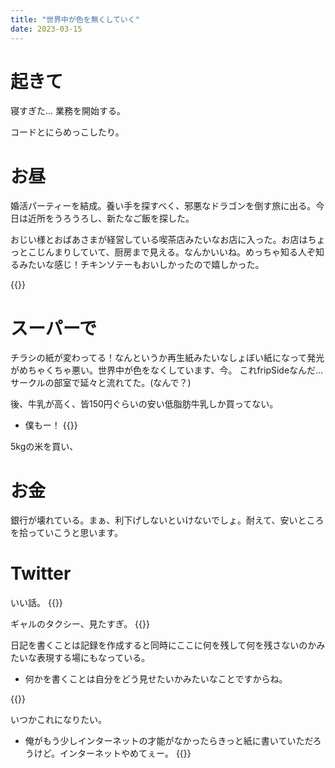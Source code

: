 ```yaml
---
title: "世界中が色を無くしていく"
date: 2023-03-15
---
```



# 起きて
寝すぎた... 業務を開始する。

コードとにらめっこしたり。

# お昼
婚活パーティーを結成。養い手を探すべく、邪悪なドラゴンを倒す旅に出る。今日は近所をうろうろし、新たなご飯を探した。

おじい様とおばあさまが経営している喫茶店みたいなお店に入った。お店はちょっとこじんまりしていて、厨房まで見える。なんかいいね。めっちゃ知る人ぞ知るみたいな感じ！チキンソテーもおいしかったので嬉しかった。

{{<tweet user="dango_bot" id="1635977080793100291">}}



# スーパーで
チラシの紙が変わってる！なんというか再生紙みたいなしょぼい紙になって発光がめちゃくちゃ悪い。世界中が色をなくしています、今。
これfripSideなんだ... サークルの部室で延々と流れてた。(なんで？)

後、牛乳が高く、皆150円ぐらいの安い低脂肪牛乳しか買ってない。
- 僕もー！
{{<youtube l3DIcT3DpwE>}}

5kgの米を買い、

# お金
銀行が壊れている。まぁ、利下げしないといけないでしょ。耐えて、安いところを拾っていこうと思います。

# Twitter
いい話。
{{<tweet user="dango_bot" id="1635958225580470272">}}

ギャルのタクシー、見たすぎ。
{{<tweet user="dango_bot" id="1635618484142104576">}}



日記を書くことは記録を作成すると同時にここに何を残して何を残さないのかみたいな表現する場にもなっている。
- 何かを書くことは自分をどう見せたいかみたいなことですからね。

{{<tweet user="dango_bot" id="1635667858024968192">}}

いつかこれになりたい。
- 俺がもう少しインターネットの才能がなかったらきっと紙に書いていただろうけど。インターネットやめてぇー。
{{<tweet user="dango_bot" id="1635635530506588160">}}